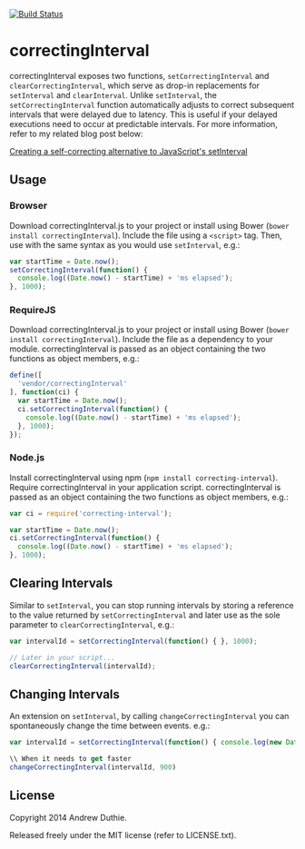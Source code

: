 [![Build Status](https://travis-ci.org/aduth/correctingInterval.png?branch=master)](https://travis-ci.org/aduth/correctingInterval)

# correctingInterval

correctingInterval exposes two functions, `setCorrectingInterval` and `clearCorrectingInterval`, which serve as drop-in replacements for `setInterval` and `clearInterval`. Unlike `setInterval`, the `setCorrectingInterval` function automatically adjusts to correct subsequent intervals that were delayed due to latency. This is useful if your delayed executions need to occur at predictable intervals. For more information, refer to my related blog post below:

[Creating a self-correcting alternative to JavaScript's setInterval](http://www.andrewduthie.com/post/a-self-correcting-setinterval-alternative/)

## Usage

### Browser

Download correctingInterval.js to your project or install using Bower (`bower install correctingInterval`). Include the file using a `<script>` tag. Then, use with the same syntax as you would use `setInterval`, e.g.:

```javascript
var startTime = Date.now();
setCorrectingInterval(function() {
  console.log((Date.now() - startTime) + 'ms elapsed');
}, 1000);
```

### RequireJS

Download correctingInterval.js to your project or install using Bower (`bower install correctingInterval`). Include the file as a dependency to your module. correctingInterval is passed as an object containing the two functions as object members, e.g.:

```javascript
define([
  'vendor/correctingInterval'
], function(ci) {
  var startTime = Date.now();
  ci.setCorrectingInterval(function() {
    console.log((Date.now() - startTime) + 'ms elapsed');
  }, 1000);
});
```

### Node.js

Install correctingInterval using npm (`npm install correcting-interval`). Require correctingInterval in your application script. correctingInterval is passed as an object containing the two functions as object members, e.g.:

```javascript
var ci = require('correcting-interval');

var startTime = Date.now();
ci.setCorrectingInterval(function() {
  console.log((Date.now() - startTime) + 'ms elapsed');
}, 1000);
```

## Clearing Intervals

Similar to `setInterval`, you can stop running intervals by storing a reference to the value returned by `setCorrectingInterval` and later use as the sole parameter to `clearCorrectingInterval`, e.g.:

```javascript
var intervalId = setCorrectingInterval(function() { }, 1000);

// Later in your script...
clearCorrectingInterval(intervalId);
```

## Changing Intervals

An extension on `setInterval`, by calling `changeCorrectingInterval` you can spontaneously change the time between events. e.g.:

```javascript
var intervalId = setCorrectingInterval(function() { console.log(new Date) }, 1000);

\\ When it needs to get faster
changeCorrectingInterval(intervalId, 900)

```

## License

Copyright 2014 Andrew Duthie.

Released freely under the MIT license (refer to LICENSE.txt).
